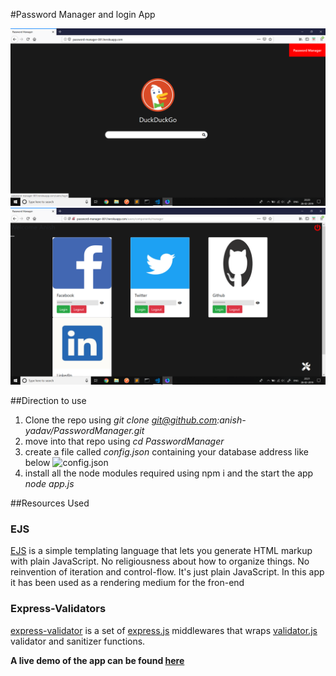 #Password Manager and login App

![password manager](/public/img/home.png)
![password manager](/public/img/manager.png)

##Direction to use 
 
1. Clone the repo using *git clone git@github.com:anish-yadav/PasswordManager.git*
2. move into that repo using *cd PasswordManager*
3. create a file called *config.json* containing your database address like below
![config.json](./public/img/config.jnp)
4. install all the node modules required using npm i and the start the app *node app.js*

##Resources Used

### EJS

 [EJS](https://ejs.co/) is a simple templating language that lets you generate HTML markup with plain JavaScript. No religiousness about how to organize things. No reinvention of iteration and control-flow. It's just plain JavaScript.
 In this app it has been used as a rendering medium for the fron-end


### Express-Validators

 [express-validator](https://express-validator.github.io/docs/index.html) is a set of [express.js](http://expressjs.com/) middlewares that wraps [validator.js](https://github.com/chriso/validator.js) validator and sanitizer functions. 




 **A live demo of the app can be found [here](http://password-manager-001.herokuapp.com/)**